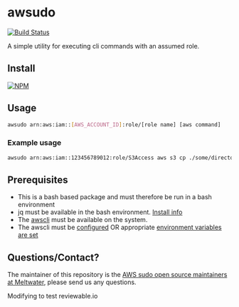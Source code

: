# awsudo
[![Build Status](https://travis-ci.org/meltwater/awsudo.svg?branch=master)](https://travis-ci.org/meltwater/awsudo)

A simple utility for executing cli commands with an assumed role.

## Install

[![NPM](https://nodei.co/npm/awsudo.png)](https://nodei.co/npm/awsudo/after.png?downloads=true&downloadRank=true&stars=true)

## Usage

```bash
awsudo arn:aws:iam::[AWS_ACCOUNT_ID]:role/[role name] [aws command]
```

### Example usage

```bash
awsudo arn:aws:iam::123456789012:role/S3Access aws s3 cp ./some/directory s3://some-bucket
```

## Prerequisites

* This is a bash based package and must therefore be run in a bash environment
* jq must be available in the bash environment. [Install info](https://stedolan.github.io/jq/)
* The [awscli](https://aws.amazon.com/cli/) must be available on the system.
* The awscli must be [configured](https://docs.aws.amazon.com/cli/latest/reference/configure/index.html) OR appropriate [environment variables are set](https://docs.aws.amazon.com/cli/latest/userguide/cli-environment.html)

## Questions/Contact?
The maintainer of this repository is the [AWS sudo open source maintainers at Meltwater](mailto:awsudo.opensource@meltwater.com), please send us any questions.


Modifying to test reviewable.io
